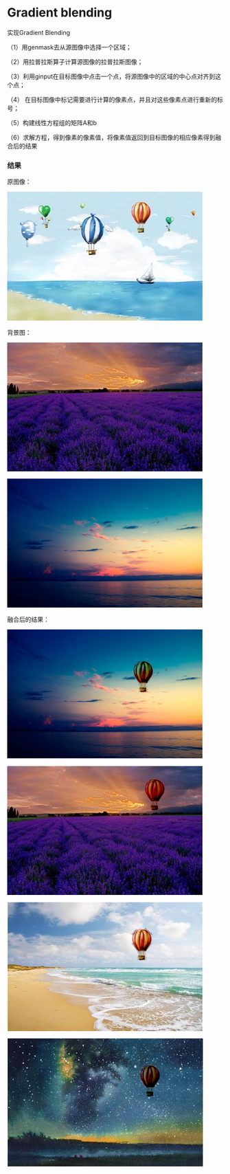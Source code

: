 # Gradient blending

实现Gradient Blending

（1）用genmask去从源图像中选择一个区域；

（2）用拉普拉斯算子计算源图像的拉普拉斯图像；

（3）利用ginput在目标图像中点击一个点，将源图像中的区域的中心点对齐到这个点；

（4） 在目标图像中标记需要进行计算的像素点，并且对这些像素点进行重新的标号；

（5）构建线性方程组的矩阵A和b

（6）求解方程，得到像素的像素值，将像素值返回到目标图像的相应像素得到融合后的结果

### 结果

原图像：

![source1](pic/source1.jpg)

背景图：

![bg3](pic/bg3.jpg)

![bg4](pic/bg4.jpg)

融合后的结果：

![tar1](pic/tar1.png)

![tar2](pic/tar2.png)

![tar3](pic/tar3.png)

![ta4](pic/ta4.png)

